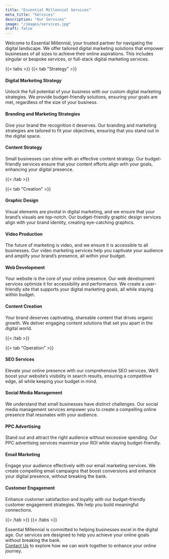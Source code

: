 ```yaml
---
title: "Essential Millennial Services"
meta_title: "Services"
description: "Our Services"
image: "/images/services.jpg"
draft: false
---
```


Welcome to Essential Millennial, your trusted partner for navigating the digital landscape. We offer tailored digital marketing solutions that empower businesses of all sizes to achieve their online aspirations. This includes singular or bespoke services, or full-stack digital marketing services.

{{< tabs >}}
{{< tab "Strategy" >}}
#### Digital Marketing Strategy
Unlock the full potential of your business with our custom digital marketing strategies. We provide budget-friendly solutions, ensuring your goals are met, regardless of the size of your business.

#### Branding and Marketing Strategies
Give your brand the recognition it deserves. Our branding and marketing strategies are tailored to fit your objectives, ensuring that you stand out in the digital space.

#### Content Strategy
Small businesses can shine with an effective content strategy. Our budget-friendly services ensure that your content efforts align with your goals, enhancing your digital presence.



{{< /tab >}}

{{< tab "Creation" >}}
#### Graphic Design
Visual elements are pivotal in digital marketing, and we ensure that your brand’s visuals are top-notch. Our budget-friendly graphic design services align with your brand identity, creating eye-catching graphics.

#### Video Production
The future of marketing is video, and we ensure it is accessible to all businesses. Our video marketing services help you captivate your audience and amplify your brand’s presence, all within your budget.

#### Web Development
Your website is the core of your online presence. Our web development services optimize it for accessibility and performance. We create a user-friendly site that supports your digital marketing goals, all while staying within budget.

#### Content Creation
Your brand deserves captivating, shareable content that drives organic growth. We deliver engaging content solutions that set you apart in the digital world.


{{< /tab >}}

{{< tab "Operation" >}}
#### SEO Services
Elevate your online presence with our comprehensive SEO services. We’ll boost your website’s visibility in search results, ensuring a competitive edge, all while keeping your budget in mind.

#### Social Media Management
We understand that small businesses have distinct challenges. Our social media management services empower you to create a compelling online presence that resonates with your audience.

#### PPC Advertising
Stand out and attract the right audience without excessive spending. Our PPC advertising services maximize your ROI while staying budget-friendly.

#### Email Marketing
Engage your audience effectively with our email marketing services. We create compelling email campaigns that boost conversions and enhance your digital presence, without breaking the bank.

#### Customer Engagement
Enhance customer satisfaction and loyalty with our budget-friendly customer engagement strategies. We help you build meaningful connections.


{{< /tab >}}
{{< /tabs >}}


Essential Millennial is committed to helping businesses excel in the digital age. Our services are designed to help you achieve your online goals without breaking the bank.<br> [Contact Us](/contact) to explore how we can work together to enhance your online journey.